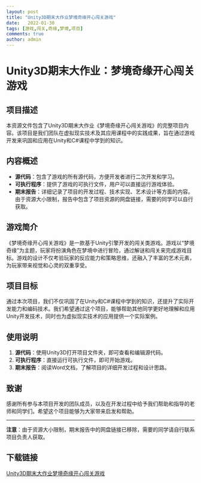 ```yaml
---
layout: post
title: "Unity3D期末大作业梦境奇缘开心闯关游戏"
date:   2022-01-30
tags: [游戏,闯关,奇缘,梦境,项目]
comments: true
author: admin
---
```

# Unity3D期末大作业：梦境奇缘开心闯关游戏

## 项目描述

本资源文件包含了Unity3D期末大作业《梦境奇缘开心闯关游戏》的完整项目内容。该项目是我们团队在虚拟现实技术及其应用课程中的实践成果，旨在通过游戏开发来巩固和应用在Unity和C#课程中学到的知识。

## 内容概述

- **源代码**：包含了游戏的所有源代码，方便开发者进行二次开发和学习。
- **可执行程序**：提供了游戏的可执行文件，用户可以直接运行游戏体验。
- **期末报告**：详细记录了项目的开发过程、技术实现、艺术设计等方面的内容。由于资源大小限制，报告中包含了项目资源的网盘链接，需要的同学可以自行获取。

## 游戏简介

《梦境奇缘开心闯关游戏》是一款基于Unity引擎开发的闯关类游戏。游戏以“梦境奇缘”为主题，玩家将扮演角色在梦境中进行冒险，通过解谜和闯关来完成游戏目标。游戏的设计不仅考验玩家的反应能力和策略思维，还融入了丰富的艺术元素，为玩家带来视觉和心灵的双重享受。

## 项目目标

通过本次项目，我们不仅巩固了在Unity和C#课程中学到的知识，还提升了实际开发能力和编码技术。我们希望通过这个项目，能够帮助其他同学更好地理解和应用Unity开发技术，同时也为虚拟现实技术的应用提供一个实际案例。

## 使用说明

1. **源代码**：使用Unity3D打开项目文件夹，即可查看和编辑源代码。
2. **可执行程序**：直接运行可执行文件，即可开始游戏。
3. **期末报告**：阅读Word文档，了解项目的详细开发过程和设计思路。

## 致谢

感谢所有参与本项目开发的团队成员，以及在开发过程中给予我们帮助和指导的老师和同学们。希望这个项目能够为大家带来启发和帮助。

---

**注意**：由于资源大小限制，期末报告中的网盘链接已移除，需要的同学请自行联系项目负责人获取。

## 下载链接

[Unity3D期末大作业梦境奇缘开心闯关游戏](https://pan.quark.cn/s/e52625fdf30e)